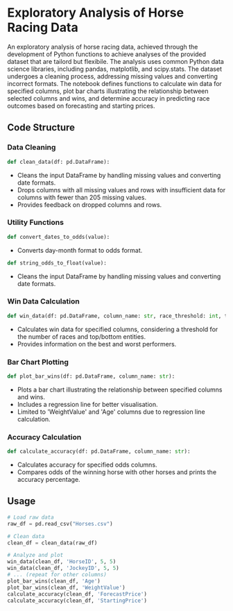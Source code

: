 # Exploratory Analysis of Horse Racing Data
An exploratory analysis of horse racing data, achieved through the development of Python functions to achieve analyses of the provided dataset that are tailord but flexibile. The analysis uses common Python data science libraries, including pandas, matplotlib, and scipy.stats. The dataset undergoes a cleaning process, addressing missing values and converting incorrect formats. The notebook defines functions to calculate win data for specified columns, plot bar charts illustrating the relationship between selected columns and wins, and determine accuracy in predicting race outcomes based on forecasting and starting prices.
## Code Structure
### Data Cleaning
```python
def clean_data(df: pd.DataFrame):
```
- Cleans the input DataFrame by handling missing values and converting date formats.
- Drops columns with all missing values and rows with insufficient data for columns with fewer than 205 missing values.
- Provides feedback on dropped columns and rows.

### Utility Functions
```python
def convert_dates_to_odds(value):
```
- Converts day-month format to odds format.
```python
def string_odds_to_float(value):
```
- Cleans the input DataFrame by handling missing values and converting date formats.

### Win Data Calculation
```python
def win_data(df: pd.DataFrame, column_name: str, race_threshold: int, top_bottom_threshold: int):
```
- Calculates win data for specified columns, considering a threshold for the number of races and top/bottom entities.
- Provides information on the best and worst performers.

### Bar Chart Plotting
```python
def plot_bar_wins(df: pd.DataFrame, column_name: str):
```
- Plots a bar chart illustrating the relationship between specified columns and wins.
- Includes a regression line for better visualisation.
- Limited to 'WeightValue' and 'Age' columns due to regression line calculation.

### Accuracy Calculation
```python
def calculate_accuracy(df: pd.DataFrame, column_name: str):
```
- Calculates accuracy for specified odds columns.
- Compares odds of the winning horse with other horses and prints the accuracy percentage.

## Usage
```python
# Load raw data
raw_df = pd.read_csv("Horses.csv")

# Clean data
clean_df = clean_data(raw_df)

# Analyze and plot
win_data(clean_df, 'HorseID', 5, 5)
win_data(clean_df, 'JockeyID', 5, 5)
# ... (repeat for other columns)
plot_bar_wins(clean_df, 'Age')
plot_bar_wins(clean_df, 'WeightValue')
calculate_accuracy(clean_df, 'ForecastPrice')
calculate_accuracy(clean_df, 'StartingPrice')
```
